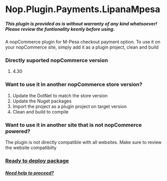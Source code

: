 # Nop.Plugin.Payments.LipanaMpesa
##### This plugin is provided as is without warranty of any kind whatsoever! Please review the funtionality keenly before using.

 A nopCommerce plugin for M-Pesa checkout payment option. To use it on your nopCommerce site, simply add it as a plugin project, clean and build
 ### Directly suported nopCommerce version 
 1. 4.30
 ### Want to use it in another nopCommerce store version?
 1. Update the DotNet to match the store version
 2. Update the Nuget packages
 3. Import the project as a plugin project on target version
 4. Clean and build to compile

### Want to use it in another site that is not nopCommerce powered?
The plugin is not directly compatible with all websites. Make sure to review the website compatibilty

### [Ready to deploy package](https://www.nopcommerce.com/en/lipanampesa)

##### [Need help to proceed?](https://habahabamall.com/contactus)

